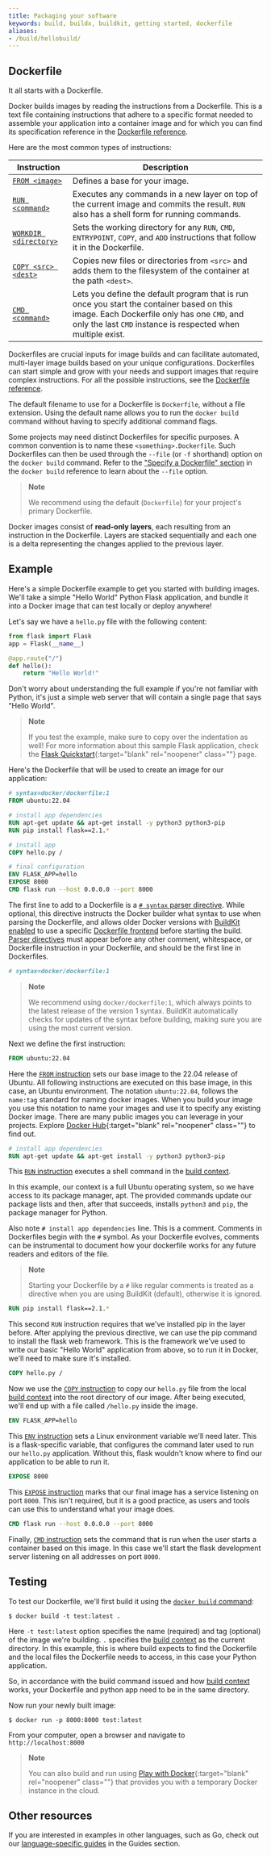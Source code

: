 ```yaml
---
title: Packaging your software
keywords: build, buildx, buildkit, getting started, dockerfile
aliases:
- /build/hellobuild/
---
```


## Dockerfile

It all starts with a Dockerfile.

Docker builds images by reading the instructions from a Dockerfile. This is a
text file containing instructions that adhere to a specific format needed to
assemble your application into a container image and for which you can find
its specification reference in the [Dockerfile reference](../../engine/reference/builder.md).

Here are the most common types of instructions:

| Instruction                                                        | Description                                                                                                                                                                                              |
|--------------------------------------------------------------------|----------------------------------------------------------------------------------------------------------------------------------------------------------------------------------------------------------|
| [`FROM <image>`](../../engine/reference/builder.md#from)           | Defines a base for your image.                                                                                                                                                                           |
| [`RUN <command>`](../../engine/reference/builder.md#run)           | Executes any commands in a new layer on top of the current image and commits the result. `RUN` also has a shell form for running commands.                                                               |
| [`WORKDIR <directory>`](../../engine/reference/builder.md#workdir) | Sets the working directory for any `RUN`, `CMD`, `ENTRYPOINT`, `COPY`, and `ADD` instructions that follow it in the Dockerfile.                                                                          |
| [`COPY <src> <dest>`](../../engine/reference/builder.md#copy)      | Copies new files or directories from `<src>` and adds them to the filesystem of the container at the path `<dest>`.                                                                                      |
| [`CMD <command>`](../../engine/reference/builder.md#cmd)           | Lets you define the default program that is run once you start the container based on this image. Each Dockerfile only has one `CMD`, and only the last `CMD` instance is respected when multiple exist. |

Dockerfiles are crucial inputs for image builds and can facilitate automated,
multi-layer image builds based on your unique configurations. Dockerfiles can
start simple and grow with your needs and support images that require complex
instructions. For all the possible instructions, see the [Dockerfile reference](../../engine/reference/builder.md).

The default filename to use for a Dockerfile is `Dockerfile`, without a file
extension. Using the default name allows you to run the `docker build` command
without having to specify additional command flags.

Some projects may need distinct Dockerfiles for specific purposes. A common
convention is to name these `<something>.Dockerfile`. Such Dockerfiles can then
be used through the `--file` (or `-f` shorthand) option on the `docker build` command.
Refer to the ["Specify a Dockerfile" section](../../engine/reference/commandline/build.md#file)
in the `docker build` reference to learn about the `--file` option.

> **Note**
>
> We recommend using the default (`Dockerfile`) for your project's primary
> Dockerfile.

Docker images consist of **read-only layers**, each resulting from an
instruction in the Dockerfile. Layers are stacked sequentially and each one is
a delta representing the changes applied to the previous layer.

## Example

Here's a simple Dockerfile example to get you started with building images.
We'll take a simple "Hello World" Python Flask application, and bundle it into
a Docker image that can test locally or deploy anywhere!

Let's say we have a `hello.py` file with the following content:

```python
from flask import Flask
app = Flask(__name__)

@app.route("/")
def hello():
    return "Hello World!"
```

Don't worry about understanding the full example if you're not familiar with
Python, it's just a simple web server that will contain a single page that
says "Hello World".

> **Note** 
>
> If you test the example, make sure to copy over the indentation as well! For
> more information about this sample Flask application, check the
> [Flask Quickstart](https://flask.palletsprojects.com/en/2.1.x/quickstart/){:target="blank" rel="noopener" class=""}
> page.

Here's the Dockerfile that will be used to create an image for our application:

```dockerfile
# syntax=docker/dockerfile:1
FROM ubuntu:22.04

# install app dependencies
RUN apt-get update && apt-get install -y python3 python3-pip
RUN pip install flask==2.1.*

# install app
COPY hello.py /

# final configuration
ENV FLASK_APP=hello
EXPOSE 8000
CMD flask run --host 0.0.0.0 --port 8000
```

The first line to add to a Dockerfile is a [`# syntax` parser directive](../../engine/reference/builder.md#syntax).
While optional, this directive instructs the Docker builder what syntax to use
when parsing the Dockerfile, and allows older Docker versions with [BuildKit enabled](../buildkit/index.md#getting-started)
to use a specific [Dockerfile frontend](../buildkit/dockerfile-frontend.md)
before starting the build. [Parser directives](../../engine/reference/builder.md/#parser-directives)
must appear before any other comment, whitespace, or Dockerfile instruction in
your Dockerfile, and should be the first line in Dockerfiles.

```dockerfile
# syntax=docker/dockerfile:1
```

> **Note**
>
> We recommend using `docker/dockerfile:1`, which always points to the latest
> release of the version 1 syntax. BuildKit automatically checks for updates of
> the syntax before building, making sure you are using the most current version.

Next we define the first instruction:

```dockerfile
FROM ubuntu:22.04
```

Here the [`FROM` instruction](../../engine/reference/builder.md#from) sets our
base image to the 22.04 release of Ubuntu. All following instructions are
executed on this base image, in this case, an Ubuntu environment. The notation
`ubuntu:22.04`, follows the `name:tag` standard for naming docker images. When
you build your image you use this notation to name your images and use it to
specify any existing Docker image. There are many public images you can
leverage in your projects. Explore [Docker Hub](https://hub.docker.com/search?image_filter=official&q=&type=image){:target="blank" rel="noopener" class=""}
to find out.

```dockerfile
# install app dependencies
RUN apt-get update && apt-get install -y python3 python3-pip
```

This [`RUN` instruction](../../engine/reference/builder.md#run) executes a shell
command in the [build context](context.md).

In this example, our context is a full Ubuntu operating system, so we have
access to its package manager, apt. The provided commands update our package
lists and then, after that succeeds, installs `python3` and `pip`, the package
manager for Python.

Also note `# install app dependencies` line. This is a comment. Comments in
Dockerfiles begin with the `#` symbol. As your Dockerfile evolves, comments can
be instrumental to document how your dockerfile works for any future readers
and editors of the file.

> **Note**
>
> Starting your Dockerfile by a `#` like regular comments is treated as a
> directive when you are using BuildKit (default), otherwise it is ignored.

```dockerfile
RUN pip install flask==2.1.*
```

This second `RUN` instruction requires that we've installed pip in the layer
before. After applying the previous directive, we can use the pip command to
install the flask web framework. This is the framework we've used to write
our basic "Hello World" application from above, so to run it in Docker, we'll
need to make sure it's installed.

```dockerfile
COPY hello.py /
```

Now we use the [`COPY` instruction](../../engine/reference/builder.md#copy) to
copy our `hello.py` file from the local [build context](context.md) into the
root directory of our image. After being executed, we'll end up with a file
called `/hello.py` inside the image.

```dockerfile
ENV FLASK_APP=hello
```

This [`ENV` instruction](../../engine/reference/builder.md#env) sets a Linux
environment variable we'll need later. This is a flask-specific variable,
that configures the command later used to run our `hello.py` application.
Without this, flask wouldn't know where to find our application to be able to
run it.

```dockerfile
EXPOSE 8000
```

This [`EXPOSE` instruction](../../engine/reference/builder.md#expose) marks that
our final image has a service listening on port `8000`. This isn't required,
but it is a good practice, as users and tools can use this to understand what
your image does.

```dockerfile
CMD flask run --host 0.0.0.0 --port 8000
```

Finally, [`CMD` instruction](../../engine/reference/builder.md#cmd) sets the
command that is run when the user starts a container based on this image. In
this case we'll start the flask development server listening on all addresses
on port `8000`.

## Testing

To test our Dockerfile, we'll first build it using the [`docker build` command](../../engine/reference/commandline/build.md):

```console
$ docker build -t test:latest .
```

Here `-t test:latest` option specifies the name (required) and tag (optional)
of the image we're building. `.` specifies the [build context](context.md) as
the current directory. In this example, this is where build expects to find the
Dockerfile and the local files the Dockerfile needs to access, in this case
your Python application.

So, in accordance with the build command issued and how [build context](context.md)
works, your Dockerfile and python app need to be in the same directory.

Now run your newly built image:

```console
$ docker run -p 8000:8000 test:latest
```

From your computer, open a browser and navigate to `http://localhost:8000`

> **Note**
>
> You can also build and run using [Play with Docker](https://labs.play-with-docker.com){:target="blank" rel="noopener" class=""}
> that provides you with a temporary Docker instance in the cloud.

## Other resources

If you are interested in examples in other languages, such as Go, check out
our [language-specific guides](../../language/index.md) in the Guides section.
